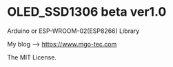 # OLED_SSD1306 beta ver1.0
Arduino or ESP-WROOM-02(ESP8266) Library

My blog --> https://www.mgo-tec.com

The MIT License.